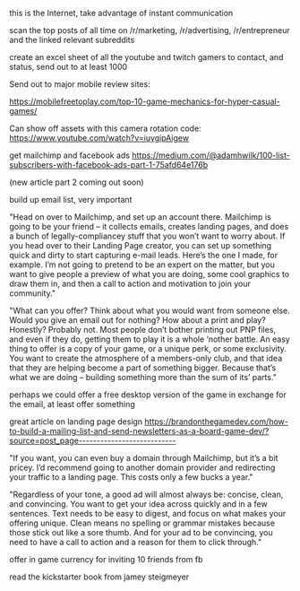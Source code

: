this is the Internet, take advantage of instant communication

scan the top posts of all time on /r/marketing, /r/advertising, /r/entrepreneur and the linked relevant subreddits

create an excel sheet of all the youtube and twitch gamers to contact, and status, send out to at least 1000

Send out to major mobile review sites:

https://mobilefreetoplay.com/top-10-game-mechanics-for-hyper-casual-games/


Can show off assets with this camera rotation code: https://www.youtube.com/watch?v=iuygipAigew

get mailchimp and facebook ads https://medium.com/@adamhwilk/100-list-subscribers-with-facebook-ads-part-1-75afd64e176b

(new article part 2 coming out soon)

build up email list, very important

"Head on over to Mailchimp, and set up an account there. Mailchimp is going to be your friend – it collects emails, creates landing pages, and does a bunch of legally-compliancey stuff that you won’t want to worry about.
If you head over to their Landing Page creator, you can set up something quick and dirty to start capturing e-mail leads. Here’s the one I made, for example. I’m not going to pretend to be an expert on the matter, but you want to give people a preview of what you are doing, some cool graphics to draw them in, and then a call to action and motivation to join your community."

"What can you offer? Think about what you would want from someone else. Would you give an email out for nothing? How about a print and play? Honestly? Probably not. Most people don’t bother printing out PNP files, and even if they do, getting them to play it is a whole ‘nother battle.
An easy thing to offer is a copy of your game, or a unique perk, or some exclusivity. You want to create the atmosphere of a members-only club, and that idea that they are helping become a part of something bigger. Because that’s what we are doing – building something more than the sum of its’ parts."

perhaps we could offer a free desktop version of the game in exchange for the email, at least offer something

great article on landing page design
https://brandonthegamedev.com/how-to-build-a-mailing-list-and-send-newsletters-as-a-board-game-dev/?source=post_page---------------------------


"If you want, you can even buy a domain through Mailchimp, but it’s a bit pricey. I’d recommend going to another domain provider and redirecting your traffic to a landing page. This costs only a few bucks a year."


"Regardless of your tone, a good ad will almost always be: concise, clean, and convincing. You want to get your idea across quickly and in a few sentences. Text needs to be easy to digest, and focus on what makes your offering unique. Clean means no spelling or grammar mistakes because those stick out like a sore thumb. And for your ad to be convincing, you need to have a call to action and a reason for them to click through."


offer in game currency for inviting 10 friends from fb

read the kickstarter book from jamey steigmeyer




